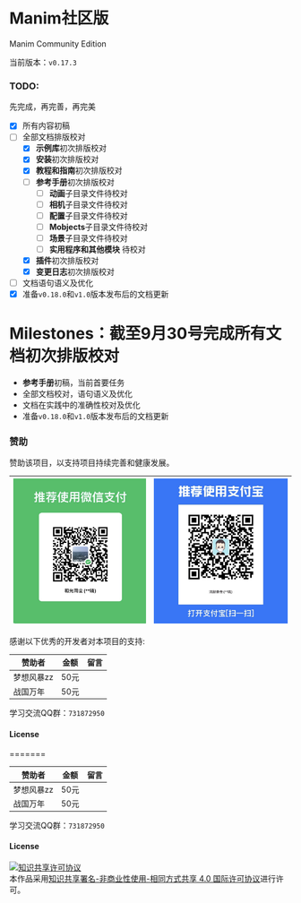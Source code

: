 # Manim社区版

Manim Community Edition

当前版本：`v0.17.3`

### TODO:

先完成，再完善，再完美


- [x] 所有内容初稿
- [ ] 全部文档排版校对
	- [x] **示例库**初次排版校对
	- [x] **安装**初次排版校对
	- [x] **教程和指南**初次排版校对
	- [ ] **参考手册**初次排版校对
		- [ ] **动画**子目录文件待校对
		- [ ] **相机**子目录文件待校对
		- [ ] **配置**子目录文件待校对
		- [ ] **Mobjects**子目录文件待校对
		- [ ] **场景**子目录文件待校对
		- [ ] **实用程序和其他模块** 待校对
	- [x] **插件**初次排版校对
	- [x] **变更日志**初次排版校对
- [ ] 文档语句语义及优化
- [x] 准备`v0.18.0`和`v1.0`版本发布后的文档更新

Milestones：截至9月30号完成所有文档初次排版校对
=======
- **参考手册**初稿，当前首要任务
- 全部文档校对，语句语义及优化
- 文档在实践中的准确性校对及优化
- 准备`v0.18.0`和`v1.0`版本发布后的文档更新

### 赞助

赞助该项目，以支持项目持续完善和健康发展。

|![微信](./static/WeChat.jpg)|![支付宝](./static/Alipay.jpg)|
|----------------------------|-----------------------------|

感谢以下优秀的开发者对本项目的支持:


|赞助者|金额|留言|
|-|-|-|
|梦想风暴zz|50元||
|战国万年|50元||


学习交流QQ群：`731872950`

#### License

=======

|赞助者|金额|留言|
|-|-|-|
|梦想风暴zz|50元||
|战国万年|50元||


学习交流QQ群：`731872950`

#### License


<a rel="license" href="http://creativecommons.org/licenses/by-nc-sa/4.0/"><img alt="知识共享许可协议" style="border-width:0" src="https://i.creativecommons.org/l/by-nc-sa/4.0/88x31.png" /></a><br />本作品采用<a rel="license" href="http://creativecommons.org/licenses/by-nc-sa/4.0/">知识共享署名-非商业性使用-相同方式共享 4.0 国际许可协议</a>进行许可。
